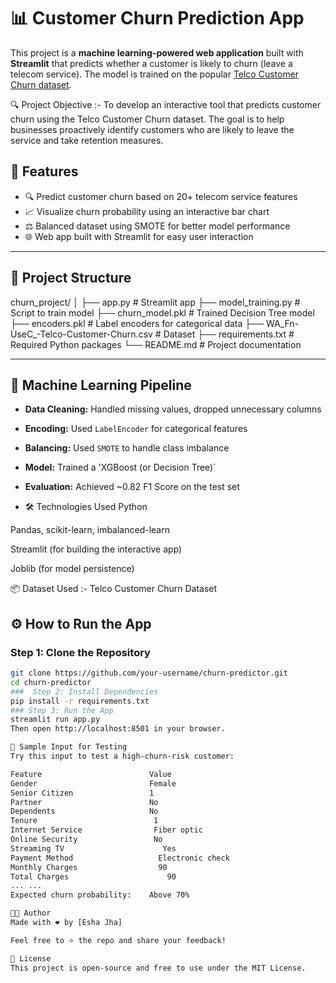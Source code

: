 # 📊 Customer Churn Prediction App

This project is a **machine learning-powered web application** built with **Streamlit** that predicts whether a customer is likely to churn (leave a telecom service). The model is trained on the popular [Telco Customer Churn dataset](https://www.kaggle.com/datasets/blastchar/telco-customer-churn).

🔍 Project Objective :- 
To develop an interactive tool that predicts customer churn using the Telco Customer Churn dataset. The goal is to help businesses proactively identify customers who are likely to leave the service and take retention measures.

## 🚀 Features

- 🔍 Predict customer churn based on 20+ telecom service features
- 📈 Visualize churn probability using an interactive bar chart
- ⚖️ Balanced dataset using SMOTE for better model performance
- 🌐 Web app built with Streamlit for easy user interaction

---

## 📁 Project Structure

churn_project/
│
├── app.py # Streamlit app
├── model_training.py # Script to train model
├── churn_model.pkl # Trained Decision Tree model
├── encoders.pkl # Label encoders for categorical data
├── WA_Fn-UseC_-Telco-Customer-Churn.csv # Dataset
├── requirements.txt # Required Python packages
└── README.md # Project documentation

---

## 🧠 Machine Learning Pipeline

- **Data Cleaning:** Handled missing values, dropped unnecessary columns
- **Encoding:** Used `LabelEncoder` for categorical features
- **Balancing:** Used `SMOTE` to handle class imbalance
- **Model:** Trained a 'XGBoost (or Decision Tree)`
- **Evaluation:** Achieved ~0.82 F1 Score on the test set

- 🛠️ Technologies Used
Python

Pandas, scikit-learn, imbalanced-learn

Streamlit (for building the interactive app)

Joblib (for model persistence)

📦 Dataset Used :-
Telco Customer Churn Dataset

## ⚙️ How to Run the App

###  Step 1: Clone the Repository

```bash
git clone https://github.com/your-username/churn-predictor.git
cd churn-predictor
###  Step 2: Install Dependencies
pip install -r requirements.txt
### Step 3: Run the App
streamlit run app.py
Then open http://localhost:8501 in your browser.

🧪 Sample Input for Testing
Try this input to test a high-churn-risk customer:

Feature	                       Value
Gender                    	   Female
Senior Citizen	               1
Partner	                       No
Dependents	                   No
Tenure	                        1
Internet Service	            Fiber optic
Online Security	                No
Streaming TV	                  Yes
Payment Method              	 Electronic check
Monthly Charges        	         90
Total Charges	                   90
...	...
Expected churn probability:    Above 70%

👨‍💻 Author
Made with ❤️ by [Esha Jha]

Feel free to ⭐ the repo and share your feedback!

📃 License
This project is open-source and free to use under the MIT License.
